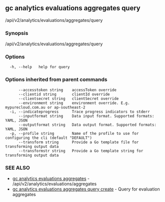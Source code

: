 ## gc analytics evaluations aggregates query

/api/v2/analytics/evaluations/aggregates/query

### Synopsis

/api/v2/analytics/evaluations/aggregates/query

### Options

```
  -h, --help   help for query
```

### Options inherited from parent commands

```
      --accesstoken string    accessToken override
      --clientid string       clientId override
      --clientsecret string   clientSecret override
      --environment string    environment override. E.g. mypurecloud.com.au or ap-southeast-2
  -i, --indicateprogress      Trace progress indicators to stderr
      --inputformat string    Data input format. Supported formats: YAML, JSON
      --outputformat string   Data output format. Supported formats: YAML, JSON
  -p, --profile string        Name of the profile to use for configuring the cli (default "DEFAULT")
      --transform string      Provide a Go template file for transforming output data
      --transformstr string   Provide a Go template string for transforming output data
```

### SEE ALSO

* [gc analytics evaluations aggregates](gc_analytics_evaluations_aggregates.html)	 - /api/v2/analytics/evaluations/aggregates
* [gc analytics evaluations aggregates query create](gc_analytics_evaluations_aggregates_query_create.html)	 - Query for evaluation aggregates


